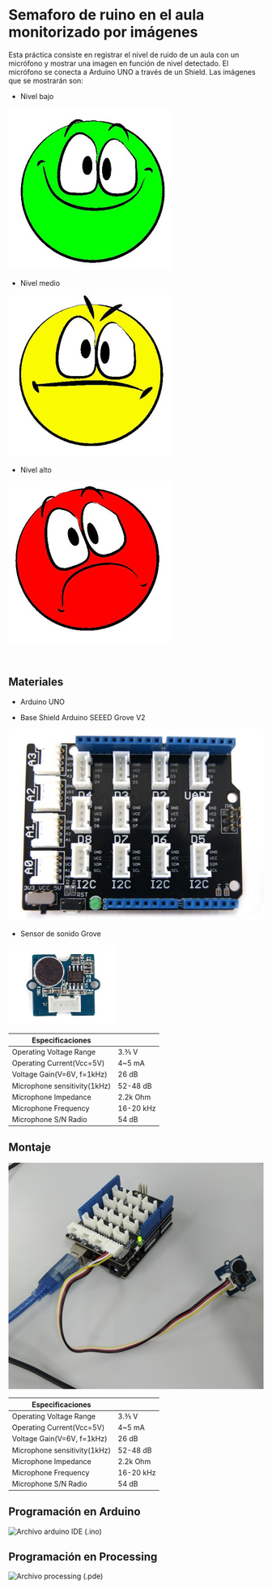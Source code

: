 # Semaforo de ruino en el aula monitorizado por imágenes

Esta práctica consiste en registrar el nivel de ruido de un aula con un micrófono y mostrar una imagen en función de nivel detectado.
El micrófono se conecta a Arduino UNO a través de un Shield. 
Las imágenes que se mostrarán son:
- Nivel bajo

![](processing_imagenes/imagen_verde.jpg)

- Nivel medio

![](processing_imagenes/imagen_amarillo.jpg)

- Nivel alto

![](processing_imagenes/imagen_rojo.jpg)


![]()

## Materiales

- Arduino UNO

- Base Shield Arduino SEEED Grove V2

![](base_shield.jpg)
- Sensor de sonido Grove

![](sensor-sonido-grove.jpg)

| Especificaciones              |       |
| -------------------------------- | ------ |
|  Operating Voltage Range                      | 3.⅗ V     |
| Operating Current(Vcc=5V)          | 4~5 mA   |
| Voltage Gain(V=6V, f=1kHz) | 26 dB   |
| Microphone sensitivity(1kHz)              | 52-48 dB   |
| Microphone Impedance             | 2.2k Ohm   |
| Microphone Frequency              | 16-20 kHz   |
| Microphone S/N Radio             | 54 dB   |

## Montaje

![](medidor-ruido-montaje.jpg)

| Especificaciones              |       |
| -------------------------------- | ------ |
|  Operating Voltage Range                      | 3.⅗ V     |
| Operating Current(Vcc=5V)          | 4~5 mA   |
| Voltage Gain(V=6V, f=1kHz) | 26 dB   |
| Microphone sensitivity(1kHz)              | 52-48 dB   |
| Microphone Impedance             | 2.2k Ohm   |
| Microphone Frequency              | 16-20 kHz   |
| Microphone S/N Radio             | 54 dB   |

## Programación en Arduino

![Archivo arduino IDE (.ino)](semaforo-ruido-con-imagenes.ino
)

## Programación en Processing

![Archivo processing (.pde)](proccesing_imagenes/proccesing_imagenes.pde)

